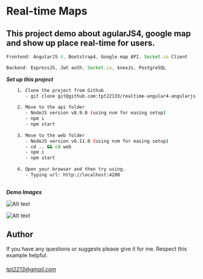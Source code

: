 # Real-time Maps

## This project demo about agularJS4, google map and show up place real-time for users.

 ```javascript
Frontend: AngularJS 4, Bootstrap4, Google map API, Socket.io Client
 ````
 ```javascript
Backend: ExpressJS, Jwt auth, Socket.io, knexJs, PostgreSQL
  ````
  
***Set up this project***
 ```sh
     1. Clone the project from Github
        - git clone git@github.com:tpt22133/realtime-angular4-angularjs-postgresql-scoket-map-view-admin.git
    
     2. Move to the api folder
        - NodeJS version v8.9.0 (using nvm for easing setup)
        - npm i
        - npm start
     
     3. Move to the web folder
        - NodeJS version v6.11.0 (using nvm for easing setup)
        - cd .. && cd web
        - npm i
        - npm start
        
     4. Open your browser and then try using.   
        - Typing url: http://localhost:4200
        
 ```
 
 ***Demo Images***

 ![Alt text](https://preview.ibb.co/dcxH0y/Screen_Shot_2018_06_02_at_1_09_57_AM.png?raw=true "")
 
 ![Alt text](https://preview.ibb.co/gLxvnd/Screen_Shot_2018_06_01_at_10_31_22_PM.png?raw=true "")
 
## Author
If you have any questions or suggests please give it for me. 
Respect this example helpful. 
###### tpt2213@gmail.com

